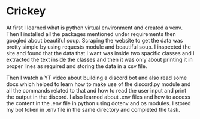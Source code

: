 # Crickey

At first I learned what is python virtual environment and created a venv. Then I installed all the packages mentioned under requirements then googled about beautiful soup.
Scraping the website to get the data was pretty simple by using requests module and beautiful soup. I inspected the site and found that the data that I want was inside two spacific classes and I extracted the text inside the classes and then it was only about printing it in proper lines as required and storing the data in a csv file.


Then I watch a YT video about building a discord bot and also read some docs which helped to learn how to make use of the discord.py module and all the commands related to that and how to read the user input and print the output in the discord.
I also learned about .env files and how to access the content in the .env file in python using dotenv and os modules. I stored my bot token in .env file in the same directory and completed the task.
